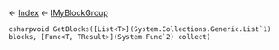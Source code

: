 ← [Index](Api-Index) ← [IMyBlockGroup](Sandbox.ModAPI.Ingame.IMyBlockGroup)

```csharpvoid GetBlocks([List<T>](System.Collections.Generic.List`1) blocks, [Func<T, TResult>](System.Func`2) collect)```